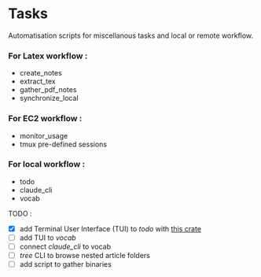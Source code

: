 # Tasks

Automatisation scripts for miscellanous tasks and local or remote workflow.

### For Latex workflow :
 - create_notes
 - extract_tex
 - gather_pdf_notes
 - synchronize_local

### For EC2 workflow :
 - monitor_usage
 - tmux pre-defined sessions

### For local workflow :
 - todo
 - claude_cli
 - vocab

TODO :
- [x] add Terminal User Interface (TUI) to *todo* with [this crate](https://ratatui.rs/)
- [ ] add TUI to *vocab*
- [ ] connect *claude_cli* to vocab
- [ ] *tree* CLI to browse nested article folders
- [ ] add script to gather binaries
